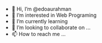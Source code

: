 - 👋 Hi, I’m @edoaurahman
- 👀 I’m interested in Web Programing
- 🌱 I’m currently learning 
- 💞️ I’m looking to collaborate on ...
- 📫 How to reach me ...

<!---
edoaurahman/edoaurahman is a ✨ special ✨ repository because its `README.md` (this file) appears on your GitHub profile.
You can click the Preview link to take a look at your changes.
--->
